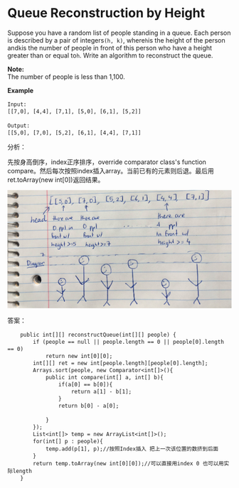 # Queue Reconstruction by Height

Suppose you have a random list of people standing in a queue. Each person is described by a pair of integers`(h, k)`, where`h`is the height of the person and`k`is the number of people in front of this person who have a height greater than or equal to`h`. Write an algorithm to reconstruct the queue.

**Note:**  
The number of people is less than 1,100.

**Example**

```text
Input:
[[7,0], [4,4], [7,1], [5,0], [6,1], [5,2]]

Output:
[[5,0], [7,0], [5,2], [6,1], [4,4], [7,1]]
```

分析：

先按身高倒序，index正序排序，override comparator class's function compare。然后每次按照index插入array。当前已有的元素则后退。最后用 ret.toArray\(new int\[0\]\)返回结果。

![](../.gitbook/assets/queue-reconstruction-by-height.jpg)

答案：

```text
    public int[][] reconstructQueue(int[][] people) {
        if (people == null || people.length == 0 || people[0].length == 0)
            return new int[0][0];
        int[][] ret = new int[people.length][people[0].length];
        Arrays.sort(people, new Comparator<int[]>(){
            public int compare(int[] a, int[] b){
                if(a[0] == b[0]){
                    return a[1] - b[1];
                }
                return b[0] - a[0];

            }
        });
        List<int[]> temp = new ArrayList<int[]>();
        for(int[] p : people){
            temp.add(p[1], p);//按照Index插入 把上一次该位置的数挤到后面
        }
        return temp.toArray(new int[0][0]);//可以直接用index 0 也可以用实际length
    }
```

